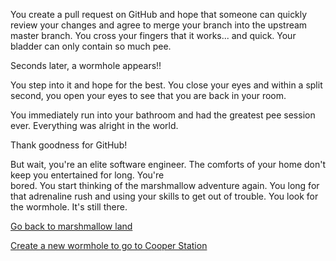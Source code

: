 You create a pull request on GitHub and hope that someone can quickly review your changes and agree to merge
your branch into the upstream master branch. You cross your fingers that it works... and quick. Your bladder can
only contain so much pee.

Seconds later, a wormhole appears!!

You step into it and hope for the best. You close your eyes and within a split second, you open your
eyes to see that you are back in your room.

You immediately run into your bathroom and had the greatest pee session ever.
Everything was alright in the world.

Thank goodness for GitHub! 

But wait, you're an elite software engineer. The comforts of your home don't keep you entertained for long. You're  
bored. You start thinking of the marshmallow adventure again. You long for that adrenaline rush and using your
skills to get out of trouble. You look for the wormhole. It's still there.

[Go back to marshmallow land](../../../marshmallow.md)

[Create a new wormhole to go to Cooper Station](cooper-station/cooper-station.md)

